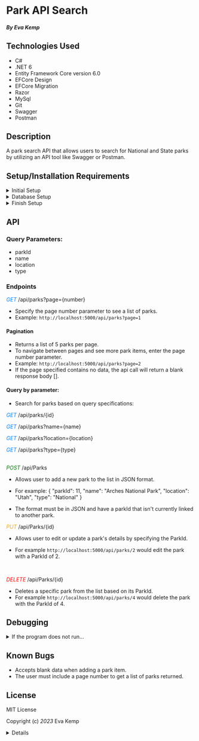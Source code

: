# Park API Search

#### _By_ _Eva Kemp_

## **Technologies Used**

- C#
- .NET 6
- Entity Framework Core version 6.0
- EFCore Design
- EFCore Migration
- Razor
- MySql
- Git
- Swagger
- Postman

## **Description**

A park search API that allows users to search for National and State parks by utilizing an API tool like Swagger or Postman.

## **Setup/Installation Requirements**

<details>
<summary> Initial Setup </summary>

- Clone this repository to your local machine.
  ```bash
  $ git clone https://github.com/ekmagiccat/ParkApi.Solution
  ```
- Open VS Code (or your IDE of choice).
- Open the top level directory you just cloned.
</details>

<details>
<summary> Database Setup </summary>

- Use a MySql RDBMS (like MySql Workbench) to import/upload the **\_\_**.sql file and create your database.
- In your ParkApi Directory, create a file with the name `appsettings.json` and copy and past the following code into this file:

  <pre><code>{
      "Logging": {
          "LogLevel": {
          "Default": "Information",
          "Microsoft.AspNetCore": "Warning"
          }
      },
      "AllowedHosts": "*",
      "ConnectionStrings": {
          "DefaultConnection": "Server=localhost;Port=3306;park_api;uid=[YOUR_UID];pwd=[YOUR_PASSWORD];"
      }
  }</code></pre>

- Use your personal UID and Password for your db connection and make sure you remove the brackets currently in place.
</details>

<details>
<summary> Finish Setup </summary>

- In your terminal:

  Change directory (cd) to ParkApi.

  ```bash
  $ dotnet build
  ```

  ```bash
  $ dotnet ef migrations add Initial
  ```

  ```bash
  $ dotnet ef database update
  ```

  ```bash
  $ dotnet run
  ```

  (or `dotnet watch run` to see edit and see edits in real time and utilize Swagger).

- A web page will automatically open in your browser at port 5000 or 5001
</details>

## API

### Query Parameters:

- parkId
- name
- location
- type

### Endpoints

<span style="color: rgb(3, 132, 252); font-style: italic;">GET</span> /api/parks?page={number}

- Specify the page number parameter to see a list of parks.
- Example: `http://localhost:5000/api/parks?page=1`

#### Pagination

- Returns a list of 5 parks per page.
- To navigate between pages and see more park items, enter the page number parameter.
- Example: `http://localhost:5000/api/parks?page=2`
- If the page specified contains no data, the api call will return a blank response body [].

#### Query by parameter:

- Search for parks based on query specifications:

<span style="color: rgb(3, 132, 252); font-style: italic;">GET</span> /api/parks/{id} <br>

<span style="color: rgb(3, 132, 252); font-style: italic;">GET</span> /api/parks?name={name} <br>

<span style="color: rgb(3, 132, 252); font-style: italic;">GET</span> /api/parks?location={location} <br>

<span style="color: rgb(3, 132, 252); font-style: italic;">GET</span> /api/parks?type={type} <br>
<br>

<span style="color: green; font-style: italic;">POST</span> /api/Parks

- Allows user to add a new park to the list in JSON format.
- For example:
  {
  "parkId": 11,
  "name": "Arches National Park",
  "location": "Utah",
  "type": "National"
  }

- The format must be in JSON and have a parkId that isn't currently linked to another park.
  <br>

<span style="color: orange; font-style: italic;">PUT</span> /api/Parks/{id}

- Allows user to edit or update a park's details by specifying the ParkId.
- For example `http://localhost:5000/api/parks/2` would edit the park with a ParkId of 2.

  <br>
<span style="color: red; font-style: italic;">DELETE</span> /api/Parks/{id}

- Deletes a specific park from the list based on its ParkId.
- For example `http://localhost:5000/api/parks/4` would delete the park with the ParkId of 4.
  <br>

## Debugging

<details>
<summary> If the program does not run...</summary>

- Make sure you have the appropriate packages installed to run dotnet

  - In your Terminal, enter the following commands:<br>
    ```bash
     dotnet tool install --global dotnet-ef --version 6.0.0
    ```
    ```bash
     dotnet add package Microsoft.EntityFrameworkCore -v 6.0.0
    ```
    ```bash
     dotnet add package Pomelo.EntityFrameworkCore.MySql -v 6.0.0
    ```
    ```bash
     dotnet add package Microsoft.EntityFrameworkCore.Design -v 6.0.0
    ```

</details>

## **Known Bugs**

- Accepts blank data when adding a park item.
- The user must include a page number to get a list of parks returned.

## License

MIT License

Copyright (c) _2023_ Eva Kemp

<details>
Permission is hereby granted, free of charge, to any person obtaining a copy
of this software and associated documentation files (the "Software"), to deal
in the Software without restriction, including without limitation the rights
to use, copy, modify, merge, publish, distribute, sublicense, and/or sell
copies of the Software, and to permit persons to whom the Software is
furnished to do so, subject to the following conditions:

The above copyright notice and this permission notice shall be included in all
copies or substantial portions of the Software.

THE SOFTWARE IS PROVIDED "AS IS", WITHOUT WARRANTY OF ANY KIND, EXPRESS OR
IMPLIED, INCLUDING BUT NOT LIMITED TO THE WARRANTIES OF MERCHANTABILITY,
FITNESS FOR A PARTICULAR PURPOSE AND NONINFRINGEMENT. IN NO EVENT SHALL THE
AUTHORS OR COPYRIGHT HOLDERS BE LIABLE FOR ANY CLAIM, DAMAGES OR OTHER
LIABILITY, WHETHER IN AN ACTION OF CONTRACT, TORT OR OTHERWISE, ARISING FROM,
OUT OF OR IN CONNECTION WITH THE SOFTWARE OR THE USE OR OTHER DEALINGS IN THE
SOFTWARE.

</details>
